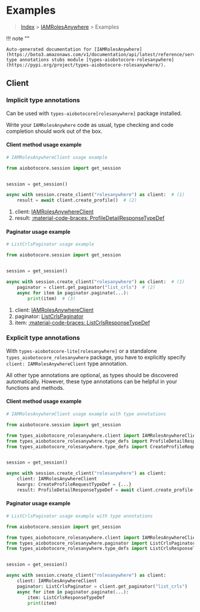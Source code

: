 # Examples

> [Index](../README.md) > [IAMRolesAnywhere](./README.md) > Examples

!!! note ""

    Auto-generated documentation for [IAMRolesAnywhere](https://boto3.amazonaws.com/v1/documentation/api/latest/reference/services/rolesanywhere.html#iamrolesanywhere)
    type annotations stubs module [types-aiobotocore-rolesanywhere](https://pypi.org/project/types-aiobotocore-rolesanywhere/).

## Client

### Implicit type annotations

Can be used with `types-aiobotocore[rolesanywhere]` package installed.

Write your `IAMRolesAnywhere` code as usual,
type checking and code completion should work out of the box.



#### Client method usage example

```python
# IAMRolesAnywhereClient usage example

from aiobotocore.session import get_session


session = get_session()

async with session.create_client("rolesanywhere") as client:  # (1)
    result = await client.create_profile()  # (2)
```

1. client: [IAMRolesAnywhereClient](./client.md)
2. result: [:material-code-braces: ProfileDetailResponseTypeDef](./type_defs.md#profiledetailresponsetypedef)



#### Paginator usage example

```python
# ListCrlsPaginator usage example

from aiobotocore.session import get_session


session = get_session()

async with session.create_client("rolesanywhere") as client:  # (1)
    paginator = client.get_paginator("list_crls")  # (2)
    async for item in paginator.paginate(...):
        print(item)  # (3)
```

1. client: [IAMRolesAnywhereClient](./client.md)
2. paginator: [ListCrlsPaginator](./paginators.md#listcrlspaginator)
3. item: [:material-code-braces: ListCrlsResponseTypeDef](./type_defs.md#listcrlsresponsetypedef)




### Explicit type annotations

With `types-aiobotocore-lite[rolesanywhere]`
or a standalone `types_aiobotocore_rolesanywhere` package, you have to explicitly specify
`client: IAMRolesAnywhereClient` type annotation.

All other type annotations are optional, as types should be discovered automatically.
However, these type annotations can be helpful in your functions and methods.


#### Client method usage example

```python
# IAMRolesAnywhereClient usage example with type annotations

from aiobotocore.session import get_session

from types_aiobotocore_rolesanywhere.client import IAMRolesAnywhereClient
from types_aiobotocore_rolesanywhere.type_defs import ProfileDetailResponseTypeDef
from types_aiobotocore_rolesanywhere.type_defs import CreateProfileRequestTypeDef


session = get_session()

async with session.create_client("rolesanywhere") as client:
    client: IAMRolesAnywhereClient
    kwargs: CreateProfileRequestTypeDef = {...}
    result: ProfileDetailResponseTypeDef = await client.create_profile(**kwargs)
```



#### Paginator usage example

```python
# ListCrlsPaginator usage example with type annotations

from aiobotocore.session import get_session

from types_aiobotocore_rolesanywhere.client import IAMRolesAnywhereClient
from types_aiobotocore_rolesanywhere.paginator import ListCrlsPaginator
from types_aiobotocore_rolesanywhere.type_defs import ListCrlsResponseTypeDef


session = get_session()

async with session.create_client("rolesanywhere") as client:
    client: IAMRolesAnywhereClient
    paginator: ListCrlsPaginator = client.get_paginator("list_crls")
    async for item in paginator.paginate(...):
        item: ListCrlsResponseTypeDef
        print(item)
```


